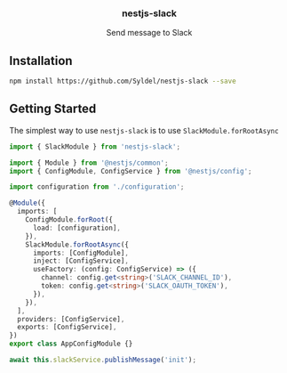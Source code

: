 <p align="center">
  <h3 align="center">
    nestjs-slack
  </h3>

  <p align="center">
    Send message to Slack
  </p>
</p>

## Installation

```bash
npm install https://github.com/Syldel/nestjs-slack --save
```

## Getting Started

The simplest way to use `nestjs-slack` is to use `SlackModule.forRootAsync`

```typescript
import { SlackModule } from 'nestjs-slack';

import { Module } from '@nestjs/common';
import { ConfigModule, ConfigService } from '@nestjs/config';

import configuration from './configuration';

@Module({
  imports: [
    ConfigModule.forRoot({
      load: [configuration],
    }),
    SlackModule.forRootAsync({
      imports: [ConfigModule],
      inject: [ConfigService],
      useFactory: (config: ConfigService) => ({
        channel: config.get<string>('SLACK_CHANNEL_ID'),
        token: config.get<string>('SLACK_OAUTH_TOKEN'),
      }),
    }),
  ],
  providers: [ConfigService],
  exports: [ConfigService],
})
export class AppConfigModule {}
```

```typescript
await this.slackService.publishMessage('init');
```

